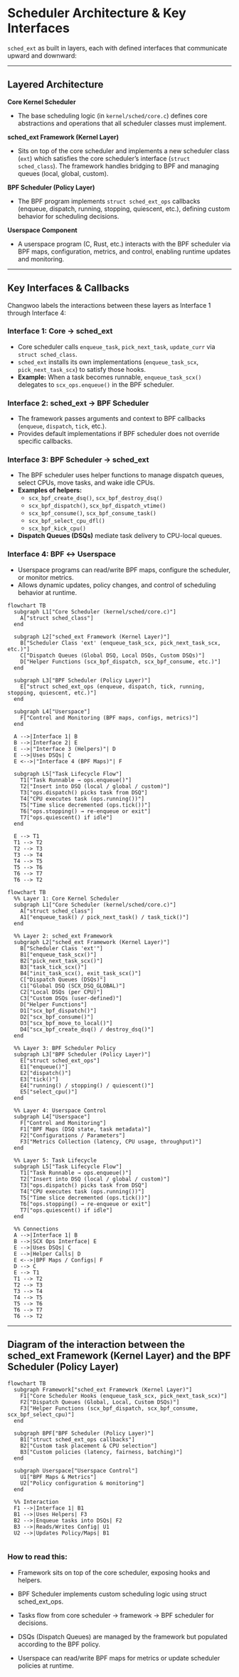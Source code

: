 # Scheduler Architecture & Key Interfaces

`sched_ext` as built in layers, each with defined interfaces that communicate upward and downward:

---

## Layered Architecture

**Core Kernel Scheduler**  
- The base scheduling logic (in `kernel/sched/core.c`) defines core abstractions and operations that all scheduler classes must implement.

**sched_ext Framework (Kernel Layer)**  
- Sits on top of the core scheduler and implements a new scheduler class (`ext`) which satisfies the core scheduler’s interface (`struct sched_class`). The framework handles bridging to BPF and managing queues (local, global, custom).

**BPF Scheduler (Policy Layer)**  
- The BPF program implements `struct sched_ext_ops` callbacks (enqueue, dispatch, running, stopping, quiescent, etc.), defining custom behavior for scheduling decisions.

**Userspace Component**  
- A userspace program (C, Rust, etc.) interacts with the BPF scheduler via BPF maps, configuration, metrics, and control, enabling runtime updates and monitoring.

---

## Key Interfaces & Callbacks

Changwoo labels the interactions between these layers as Interface 1 through Interface 4:

### Interface 1: Core → sched_ext

- Core scheduler calls `enqueue_task`, `pick_next_task`, `update_curr` via `struct sched_class`.
- `sched_ext` installs its own implementations (`enqueue_task_scx`, `pick_next_task_scx`) to satisfy those hooks.  
- **Example:** When a task becomes runnable, `enqueue_task_scx()` delegates to `scx_ops.enqueue()` in the BPF scheduler.

### Interface 2: sched_ext → BPF Scheduler

- The framework passes arguments and context to BPF callbacks (`enqueue`, `dispatch`, `tick`, etc.).
- Provides default implementations if BPF scheduler does not override specific callbacks.

### Interface 3: BPF Scheduler → sched_ext

- The BPF scheduler uses helper functions to manage dispatch queues, select CPUs, move tasks, and wake idle CPUs.
- **Examples of helpers:**
  - `scx_bpf_create_dsq()`, `scx_bpf_destroy_dsq()`  
  - `scx_bpf_dispatch()`, `scx_bpf_dispatch_vtime()`  
  - `scx_bpf_consume()`, `scx_bpf_consume_task()`  
  - `scx_bpf_select_cpu_dfl()`  
  - `scx_bpf_kick_cpu()`
- **Dispatch Queues (DSQs)** mediate task delivery to CPU-local queues.

### Interface 4: BPF ↔ Userspace

- Userspace programs can read/write BPF maps, configure the scheduler, or monitor metrics.
- Allows dynamic updates, policy changes, and control of scheduling behavior at runtime.



```mermaid
flowchart TB
  subgraph L1["Core Scheduler (kernel/sched/core.c)"]
    A["struct sched_class"]
  end

  subgraph L2["sched_ext Framework (Kernel Layer)"]
    B["Scheduler Class 'ext' (enqueue_task_scx, pick_next_task_scx, etc.)"]
    C["Dispatch Queues (Global DSQ, Local DSQs, Custom DSQs)"]
    D["Helper Functions (scx_bpf_dispatch, scx_bpf_consume, etc.)"]
  end

  subgraph L3["BPF Scheduler (Policy Layer)"]
    E["struct sched_ext_ops (enqueue, dispatch, tick, running, stopping, quiescent, etc.)"]
  end

  subgraph L4["Userspace"]
    F["Control and Monitoring (BPF maps, configs, metrics)"]
  end

  A -->|Interface 1| B
  B -->|Interface 2| E
  E -->|"Interface 3 (Helpers)"| D
  E -->|Uses DSQs| C
  E <-->|"Interface 4 (BPF Maps)"| F

  subgraph L5["Task Lifecycle Flow"]
    T1["Task Runnable → ops.enqueue()"]
    T2["Insert into DSQ (local / global / custom)"]
    T3["ops.dispatch() picks task from DSQ"]
    T4["CPU executes task (ops.running())"]
    T5["Time slice decremented (ops.tick())"]
    T6["ops.stopping() → re-enqueue or exit"]
    T7["ops.quiescent() if idle"]
  end

  E --> T1
  T1 --> T2
  T2 --> T3
  T3 --> T4
  T4 --> T5
  T5 --> T6
  T6 --> T7
  T6 --> T2

```

```mermaid
flowchart TB
  %% Layer 1: Core Kernel Scheduler
  subgraph L1["Core Scheduler (kernel/sched/core.c)"]
    A["struct sched_class"]
    A1["enqueue_task() / pick_next_task() / task_tick()"]
  end

  %% Layer 2: sched_ext Framework
  subgraph L2["sched_ext Framework (Kernel Layer)"]
    B["Scheduler Class 'ext'"]
    B1["enqueue_task_scx()"]
    B2["pick_next_task_scx()"]
    B3["task_tick_scx()"]
    B4["init_task_scx(), exit_task_scx()"]
    C["Dispatch Queues (DSQs)"]
    C1["Global DSQ (SCX_DSQ_GLOBAL)"]
    C2["Local DSQs (per CPU)"]
    C3["Custom DSQs (user-defined)"]
    D["Helper Functions"]
    D1["scx_bpf_dispatch()"]
    D2["scx_bpf_consume()"]
    D3["scx_bpf_move_to_local()"]
    D4["scx_bpf_create_dsq() / destroy_dsq()"]
  end

  %% Layer 3: BPF Scheduler Policy
  subgraph L3["BPF Scheduler (Policy Layer)"]
    E["struct sched_ext_ops"]
    E1["enqueue()"]
    E2["dispatch()"]
    E3["tick()"]
    E4["running() / stopping() / quiescent()"]
    E5["select_cpu()"]
  end

  %% Layer 4: Userspace Control
  subgraph L4["Userspace"]
    F["Control and Monitoring"]
    F1["BPF Maps (DSQ state, task metadata)"]
    F2["Configurations / Parameters"]
    F3["Metrics Collection (latency, CPU usage, throughput)"]
  end

  %% Layer 5: Task Lifecycle
  subgraph L5["Task Lifecycle Flow"]
    T1["Task Runnable → ops.enqueue()"]
    T2["Insert into DSQ (local / global / custom)"]
    T3["ops.dispatch() picks task from DSQ"]
    T4["CPU executes task (ops.running())"]
    T5["Time slice decremented (ops.tick())"]
    T6["ops.stopping() → re-enqueue or exit"]
    T7["ops.quiescent() if idle"]
  end

  %% Connections
  A -->|Interface 1| B
  B -->|SCX Ops Interface| E
  E -->|Uses DSQs| C
  E -->|Helper Calls| D
  E <-->|BPF Maps / Configs| F
  D --> C
  E --> T1
  T1 --> T2
  T2 --> T3
  T3 --> T4
  T4 --> T5
  T5 --> T6
  T6 --> T7
  T6 --> T2  

```
---
## Diagram of the interaction between the sched_ext Framework (Kernel Layer) and the BPF Scheduler (Policy Layer)

```mermaid
flowchart TB
  subgraph Framework["sched_ext Framework (Kernel Layer)"]
    F1["Core Scheduler Hooks (enqueue_task_scx, pick_next_task_scx)"]
    F2["Dispatch Queues (Global, Local, Custom DSQs)"]
    F3["Helper Functions (scx_bpf_dispatch, scx_bpf_consume, scx_bpf_select_cpu)"]
  end

  subgraph BPF["BPF Scheduler (Policy Layer)"]
    B1["struct sched_ext_ops callbacks"]
    B2["Custom task placement & CPU selection"]
    B3["Custom policies (latency, fairness, batching)"]
  end

  subgraph Userspace["Userspace Control"]
    U1["BPF Maps & Metrics"]
    U2["Policy configuration & monitoring"]
  end

  %% Interaction
  F1 -->|Interface 1| B1
  B1 -->|Uses Helpers| F3
  B2 -->|Enqueue tasks into DSQs| F2
  B3 -->|Reads/Writes Config| U1
  U2 -->|Updates Policy/Maps| B1


```

### How to read this:

- Framework sits on top of the core scheduler, exposing hooks and helpers.

- BPF Scheduler implements custom scheduling logic using struct sched_ext_ops.

- Tasks flow from core scheduler → framework → BPF scheduler for decisions.

- DSQs (Dispatch Queues) are managed by the framework but populated according to the BPF policy.

- Userspace can read/write BPF maps for metrics or update scheduler policies at runtime.